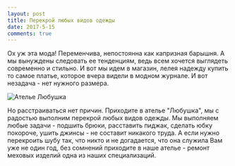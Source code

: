 ```yaml
---
layout: post
title: Перекрой любых видов одежды
date: 2017-5-15
comments: true
---
```


Ох уж эта мода! Переменчива, непостоянна как капризная барышня. А мы вынуждены следовать ее тенденциям, ведь всем хочется выглядеть современно и стильно. И вот мы идем в магазин, лелея надежду купить то самое платье, которое вчера видели в модном журнале. И вот незадача - нет нужного размера.

![Ателье Любушка](https://unsplash.it/1000?image=1008)

Но расстраиваться нет причин. Приходите в ателье "Любушка", мы с радостью выполним перекрой любых видов одежды. Мы выполняем любые задачи - подшить брюки, расставить пиджак, сделать юбку покороче, ушить джинсы - не составит никакого труда. А если нужно перекроить шубу так, что никто и не догадается, что она служила Вам уже не один год, без сомнений приходите в наше ателье - ремонт меховых изделий одна из наших специализаций.